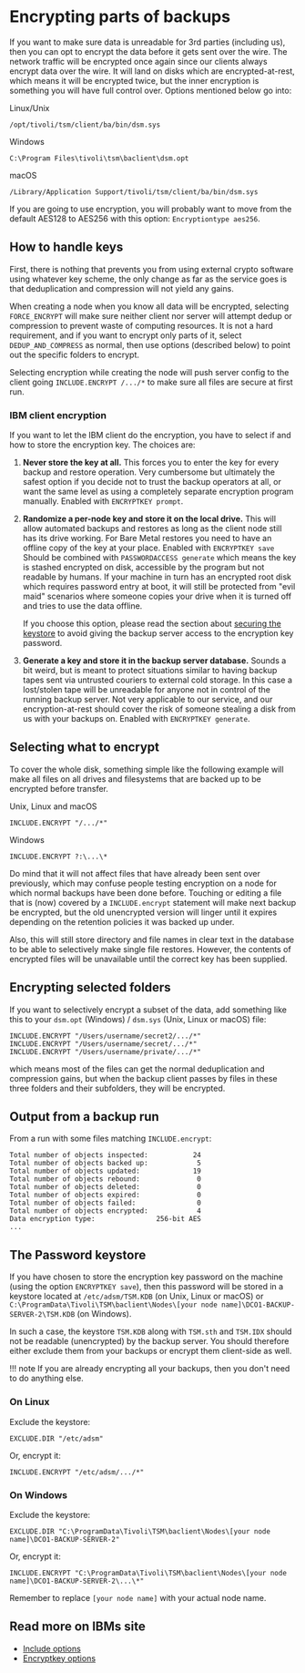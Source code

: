 Encrypting parts of backups
============================

If you want to make sure data is unreadable for 3rd parties (including
us), then you can opt to encrypt the data before it gets sent over the
wire. 
The network traffic will be encrypted once again since our clients always 
encrypt data over the wire. It will land on disks which are encrypted-at-rest, 
which means it will be encrypted twice, but the inner encryption is something 
you will have full control over. 
Options mentioned below go into:

Linux/Unix
```
/opt/tivoli/tsm/client/ba/bin/dsm.sys
```

Windows
```
C:\Program Files\tivoli\tsm\baclient\dsm.opt
```

macOS
```
/Library/Application Support/tivoli/tsm/client/ba/bin/dsm.sys
```

If you are going to use encryption, you will probably want to
move from the default AES128 to AES256 with this option: 
`Encryptiontype aes256`.

How to handle keys
------------------

First, there is nothing that prevents you from using external
crypto software using whatever key scheme, the only change as far as
the service goes is that deduplication and compression will not yield
any gains.

When creating a node when you know all data will be
encrypted, selecting `FORCE_ENCRYPT` will make sure neither client nor server 
will attempt dedup or compression to prevent waste of computing resources. 
It is not a hard requirement, and if you want to encrypt only parts of it, 
select `DEDUP_AND_COMPRESS` as normal, then use options (described
below) to point out the specific folders to encrypt.

Selecting encryption while creating the node will push server config to the
client going `INCLUDE.ENCRYPT /.../*` to make sure all files are secure at 
first run.

### IBM client encryption
If you want to let the IBM client do the encryption, you have to select
if and how to store the encryption key. The choices are:

1. **Never store the key at all.** This forces you to enter the key for
   every backup and restore operation. Very cumbersome but ultimately
   the safest option if you decide not to trust the backup operators
   at all, or want the same level as using a completely separate
   encryption program manually. Enabled with `ENCRYPTKEY prompt`.

2. **Randomize a per-node key and store it on the local drive.** This will
   allow automated backups and restores as long as the client node
   still has its drive working. For Bare Metal restores you need to
   have an offline copy of the key at your place. Enabled with `ENCRYPTKEY save`
   Should be combined with `PASSWORDACCESS generate` which means the key is 
   stashed encrypted on disk, accessible by the
   program but not readable by humans. If your machine in turn has an
   encrypted root disk which requires password entry at boot, it will
   still be protected from "evil maid" scenarios where someone copies
   your drive when it is turned off and tries to use the data offline.
   
    If you choose this option, 
    please read the section 
    about [securing the keystore](#the-password-keystore)
    to avoid giving the backup server access to the encryption key password.

3. **Generate a key and store it in the backup server database.**  Sounds
   a bit weird, but is meant to protect situations similar to having
   backup tapes sent via untrusted couriers to external cold
   storage. In this case a lost/stolen tape will be unreadable for
   anyone not in control of the running backup server. Not very
   applicable to our service, and our encryption-at-rest should cover
   the risk of someone stealing a disk from us with your backups on.
   Enabled with `ENCRYPTKEY generate`.

## Selecting what to encrypt

To cover the whole disk, something simple like the following example will make 
all files on all drives and filesystems that are backed up to be encrypted 
before transfer.

Unix, Linux and macOS
```
INCLUDE.ENCRYPT "/.../*"
```

Windows
```
INCLUDE.ENCRYPT ?:\...\*
```

Do mind that it will not affect files that have already been sent over
previously, which may confuse people testing encryption on a node for
which normal backups have been done before. Touching or editing a file
that is (now) covered by a `INCLUDE.encrypt` statement will make next
backup be encrypted, but the old unencrypted version will linger until
it expires depending on the retention policies it was backed up under.

Also, this will still store directory and file names in clear text in
the database to be able to selectively make single file restores. However,
the contents of encrypted files will be unavailable until the correct
key has been supplied.

## Encrypting selected folders

If you want to selectively encrypt a subset of the data, add
something like this to your `dsm.opt` (Windows) / `dsm.sys` 
(Unix, Linux or macOS) file:

```shell
INCLUDE.ENCRYPT "/Users/username/secret2/.../*"
INCLUDE.ENCRYPT "/Users/username/secret/.../*"
INCLUDE.ENCRYPT "/Users/username/private/.../*"
```

which means most of the files can get the normal deduplication and
compression gains, but when the backup client passes by files in
these three folders and their subfolders, they will be encrypted.

## Output from a backup run

From a run with some files matching `INCLUDE.encrypt`:

```shell
Total number of objects inspected:           24
Total number of objects backed up:            5
Total number of objects updated:             19
Total number of objects rebound:              0
Total number of objects deleted:              0
Total number of objects expired:              0
Total number of objects failed:               0
Total number of objects encrypted:            4
Data encryption type:               256-bit AES
...
```

## The Password keystore
If you have chosen to store the encryption key password on the machine 
(using the option `ENCRYPTKEY save`), 
then this password will be stored in a keystore located
at `/etc/adsm/TSM.KDB` (on Unix, Linux or macOS) 
or `C:\ProgramData\Tivoli\TSM\baclient\Nodes\[your node name]\DCO1-BACKUP-SERVER-2\TSM.KDB` 
(on Windows).

In such a case, the keystore `TSM.KDB` along with `TSM.sth` and `TSM.IDX` 
should not be readable (unencrypted) by the backup server.
You should therefore either exclude them from your backups or encrypt them 
client-side as well. 

!!! note 
      If you are already encrypting all your backups, then you don't need to do
      anything else.

### On Linux
Exclude the keystore:
```
EXCLUDE.DIR "/etc/adsm"
```

Or, encrypt it:
```
INCLUDE.ENCRYPT "/etc/adsm/.../*"
```

### On Windows
Exclude the keystore:
```
EXCLUDE.DIR "C:\ProgramData\Tivoli\TSM\baclient\Nodes\[your node name]\DCO1-BACKUP-SERVER-2"
```

Or, encrypt it:
```
INCLUDE.ENCRYPT "C:\ProgramData\Tivoli\TSM\baclient\Nodes\[your node name]\DCO1-BACKUP-SERVER-2\...\*"
```

Remember to replace `[your node name]` with your actual node name.

## Read more on IBMs site

* [Include options](https://www.ibm.com/docs/en/storage-protect/8.1.25?topic=reference-include-options)
* [Encryptkey options](https://www.ibm.com/docs/en/storage-protect/8.1.25?topic=reference-encryptkey)
